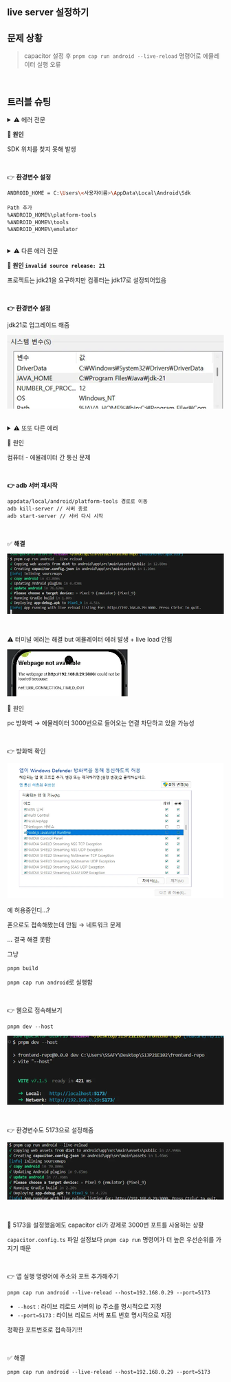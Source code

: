## live server 설정하기

## 문제 상황

> capacitor 설정 후 `pnpm cap run android --live-reload` 명령어로 에뮬레이터 실행 오류

<br/>

## 트러블 슈팅

<details>
<summary>⚠️ 에러 전문</summary>
<div markdown="1">

```bash
   pnpm cap run android --live-reload
  √ Copying web assets from dist to android\app\src\main\assets\public in 32.87ms
  √ Creating capacitor.config.json in android\app\src\main\assets in 1.50ms
  [info] Inlining sourcemaps
  √ copy android in 84.90ms
  √ Updating Android plugins in 12.78ms
  √ update android in 157.72ms
  √ Please choose a target device: » Pixel 9 (emulator) (Pixel_9)
  × Running Gradle build - failed!
  [error]
          > Configure project :app
          WARNING: Using flatDir should be avoided because it doesn't support any meta-data formats.

          > Configure project :capacitor-cordova-android-plugins
          WARNING: Using flatDir should be avoided because it doesn't support any meta-data formats.

          > Task :app:preBuild UP-TO-DATE
          > Task :app:preDebugBuild UP-TO-DATE
          > Task :app:mergeDebugNativeDebugMetadata NO-SOURCE
          > Task :capacitor-android:preBuild UP-TO-DATE
          > Task :capacitor-android:preDebugBuild UP-TO-DATE
          > Task :capacitor-cordova-android-plugins:preBuild UP-TO-DATE
          > Task :capacitor-cordova-android-plugins:preDebugBuild UP-TO-DATE
          > Task :app:javaPreCompileDebug
          > Task :app:generateDebugResValues
          > Task :capacitor-android:writeDebugAarMetadata
          > Task :capacitor-cordova-android-plugins:writeDebugAarMetadata
          > Task :capacitor-android:generateDebugResValues
          > Task :capacitor-android:generateDebugResources
          > Task :app:checkDebugAarMetadata
          > Task :capacitor-android:packageDebugResources
          > Task :capacitor-cordova-android-plugins:generateDebugResValues
          > Task :capacitor-cordova-android-plugins:generateDebugResources
          > Task :capacitor-cordova-android-plugins:packageDebugResources
          > Task :app:mapDebugSourceSetPaths
          > Task :app:generateDebugResources
          > Task :app:packageDebugResources
          > Task :app:createDebugCompatibleScreenManifests
          > Task :app:extractDeepLinksDebug
          > Task :capacitor-android:extractDeepLinksDebug
          > Task :capacitor-cordova-android-plugins:extractDeepLinksDebug
          > Task :app:parseDebugLocalResources
          > Task :capacitor-android:compileDebugLibraryResources
          > Task :capacitor-cordova-android-plugins:processDebugManifest
          > Task :capacitor-android:processDebugManifest
          > Task :app:mergeDebugResources
          > Task :capacitor-android:parseDebugLocalResources
          > Task :app:processDebugMainManifest
          > Task :app:processDebugManifest
          > Task :capacitor-cordova-android-plugins:compileDebugLibraryResources
          > Task :capacitor-android:generateDebugRFile
          > Task :capacitor-android:javaPreCompileDebug
          > Task :app:processDebugManifestForPackage
          > Task :capacitor-cordova-android-plugins:parseDebugLocalResources
          > Task :capacitor-android:compileDebugJavaWithJavac FAILED
          [Incubating] Problems report is available at:
          file:///C:/Users/SSAFY/Desktop/S13P21E102/frontend-repo/android/build/reports/problems/problems-report.html

          FAILURE: Build failed with an exception.

          * What went wrong:
          Execution failed for task ':capacitor-android:compileDebugJavaWithJavac'.
          > error: invalid source release: 21

          * Try:
          > Run with --stacktrace option to get the stack trace.
          > Run with --info or --debug option to get more log output.
          > Run with --scan to get full insights.
          > Get more help at https://help.gradle.org.

          BUILD FAILED in 18s
          32 actionable tasks: 32 executed

```

</div>
</details>

**👀 원인**

SDK 위치를 찾지 못해 발생

<br/>

👉 **환경변수 설정**

```bash
ANDROID_HOME = C:\Users\<사용자이름>\AppData\Local\Android\Sdk

Path 추가
%ANDROID_HOME%\platform-tools
%ANDROID_HOME%\tools
%ANDROID_HOME%\emulator
```

<br/>

<details>
<summary>⚠️ 다른 에러 전문</summary>
<div markdown="1">

```bash
  $ pnpm cap run android --live-reload
  √ Copying web assets from dist to android\app\src\main\assets\public in 32.87ms
  √ Creating capacitor.config.json in android\app\src\main\assets in 1.50ms
  [info] Inlining sourcemaps
  √ copy android in 84.90ms
  √ Updating Android plugins in 12.78ms
  √ update android in 157.72ms
  √ Please choose a target device: » Pixel 9 (emulator) (Pixel_9)
  × Running Gradle build - failed!
  [error]
          > Configure project :app
          WARNING: Using flatDir should be avoided because it doesn't support any meta-data formats.

          > Configure project :capacitor-cordova-android-plugins
          WARNING: Using flatDir should be avoided because it doesn't support any meta-data formats.

          > Task :app:preBuild UP-TO-DATE
          > Task :app:preDebugBuild UP-TO-DATE
          > Task :app:mergeDebugNativeDebugMetadata NO-SOURCE
          > Task :capacitor-android:preBuild UP-TO-DATE
          > Task :capacitor-android:preDebugBuild UP-TO-DATE
          > Task :capacitor-cordova-android-plugins:preBuild UP-TO-DATE
          > Task :capacitor-cordova-android-plugins:preDebugBuild UP-TO-DATE
          > Task :app:javaPreCompileDebug
          > Task :app:generateDebugResValues
          > Task :capacitor-android:writeDebugAarMetadata
          > Task :capacitor-cordova-android-plugins:writeDebugAarMetadata
          > Task :capacitor-android:generateDebugResValues
          > Task :capacitor-android:generateDebugResources
          > Task :app:checkDebugAarMetadata
          > Task :capacitor-android:packageDebugResources
          > Task :capacitor-cordova-android-plugins:generateDebugResValues
          > Task :capacitor-cordova-android-plugins:generateDebugResources
          > Task :capacitor-cordova-android-plugins:packageDebugResources
          > Task :app:mapDebugSourceSetPaths
          > Task :app:generateDebugResources
          > Task :app:packageDebugResources
          > Task :app:createDebugCompatibleScreenManifests
          > Task :app:extractDeepLinksDebug
          > Task :capacitor-android:extractDeepLinksDebug
          > Task :capacitor-cordova-android-plugins:extractDeepLinksDebug
          > Task :app:parseDebugLocalResources
          > Task :capacitor-android:compileDebugLibraryResources
          > Task :capacitor-cordova-android-plugins:processDebugManifest
          > Task :capacitor-android:processDebugManifest
          > Task :app:mergeDebugResources
          > Task :capacitor-android:parseDebugLocalResources
          > Task :app:processDebugMainManifest
          > Task :app:processDebugManifest
          > Task :capacitor-cordova-android-plugins:compileDebugLibraryResources
          > Task :capacitor-android:generateDebugRFile
          > Task :capacitor-android:javaPreCompileDebug
          > Task :app:processDebugManifestForPackage
          > Task :capacitor-cordova-android-plugins:parseDebugLocalResources
          > Task :capacitor-android:compileDebugJavaWithJavac FAILED
          [Incubating] Problems report is available at:
          file:///C:/Users/SSAFY/Desktop/S13P21E102/frontend-repo/android/build/reports/problems/problems-report.html

          FAILURE: Build failed with an exception.

          * What went wrong:
          Execution failed for task ':capacitor-android:compileDebugJavaWithJavac'.
          > error: invalid source release: 21

          * Try:
          > Run with --stacktrace option to get the stack trace.
          > Run with --info or --debug option to get more log output.
          > Run with --scan to get full insights.
          > Get more help at https://help.gradle.org.

          BUILD FAILED in 18s
          32 actionable tasks: 32 executed
```

</div>
</details>

**👀 원인 `invalid source release: 21`**

프로젝트는 jdk21을 요구하지만 컴퓨터는 jdk17로 설정되어있음

<br/>

**👉 환경변수 설정**

jdk21로 업그레이드 해줌

![alt text](images/live-server-설정-오류.image-1.png)

<br/>

<details>
<summary>⚠️ 또또 다른 에러</summary>
<div markdown="1">

```bash
pnpm cap run android --live-reload
√ Copying web assets from dist to android\app\src\main\assets\public in 14.25ms
√ Creating capacitor.config.json in android\app\src\main\assets in 1.37ms
\ copy android [info] Inlining sourcemaps
√ copy android in 56.53ms
√ Updating Android plugins in 7.98ms
√ update android in 78.93ms
√ Please choose a target device: » Pixel 9 (emulator) (Pixel_9)
√ Running Gradle build in 42.06s
× Deploying app-debug.apk to Pixel_9 - failed!
[error] Selected hardware device emulator-5554
        Installing C:\Users\SSAFY\Desktop\S13P21E102\frontend-repo\android\app\build\outputs\apk\debug\app-debug.apk...
        Starting application activity com.ssafy.watchout/com.ssafy.watchout.MainActivity...
        ADBs is unresponsive after 5000ms, killing server and retrying...
        Error: Command failed: C:\Users\SSAFY\AppData\Local\Android\Sdk\platform-tools\adb -s emulator-5554 shell am
        start -W -n com.ssafy.watchout/com.ssafy.watchout.MainActivity
        adb.exe: device offline

        at genericNodeError (node:internal/errors:983:15)
        at wrappedFn (node:internal/errors:537:14)
        at ChildProcess.exithandler (node:child_process:417:12)
        at ChildProcess.emit (node:events:518:28)
        at maybeClose (node:internal/child_process:1101:16)
        at ChildProcess._handle.onexit (node:internal/child_process:304:5)

```

</div>
</details>

👀 원인

컴퓨터 - 에뮬레이터 간 통신 문제

<br/>

**👉 adb 서버 재시작**

```bash
appdata/local/android/platform-tools 경로로 이동
adb kill-server // 서버 종료
adb start-server // 서버 다시 시작
```

<br/>

✅ **해결**

![alt text](images/live-server-설정-오류.image-2.png)

<br/>

⚠️ 터미널 에러는 해결 but 에뮬레이터 에러 발생 + live load 안됨

![alt text](images/live-server-설정-오류.image-3.png)

👀 원인

pc 방화벽 → 에뮬레이터 3000번으로 들어오는 연결 차단하고 있을 가능성

<br/>

👉 방화벽 확인

![alt text](images/live-server-설정-오류.image-4.png)

에 허용중인디…?

폰으로도 접속해봤는데 안됨 → 네트워크 문제

… 결국 해결 못함

그냥

`pnpm build`

`pnpm cap run android`로 실행함

<br/>

👉 웹으로 접속해보기

`pnpm dev --host`

![alt text](images/live-server-설정-오류.image-5.png)

<br/>

👉 환경변수도 5173으로 설정해줌

![alt text](images/live-server-설정-오류.image-6.png)

<br/>

👀 5173을 설정했음에도 capacitor cli가 강제로 3000번 포트를 사용하는 상황

`capacitor.config.ts` 파일 설정보다 `pnpm cap run` 명령어가 더 높은 우선순위를 가지기 때문

<br/>

👉 앱 실행 명령어에 주소와 포트 추가해주기

`pnpm cap run android --live-reload --host=192.168.0.29 --port=5173`

- `--host` : 라이브 리로드 서버의 ip 주소를 명시적으로 지정
- `--port=5173` : 라이브 리로드 서버 포트 번호 명시적으로 지정

정확한 포트번호로 접속하기!!!

<br/>

✅ 해결

`pnpm cap run android --live-reload --host=192.168.0.29 --port=5173`
